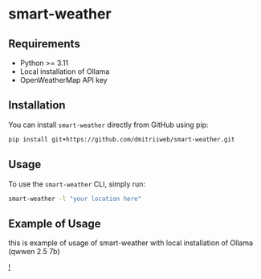 # smart-weather

## Requirements

- Python >= 3.11
- Local installation of Ollama
- OpenWeatherMap API key

## Installation

You can install `smart-weather` directly from GitHub using pip:

```sh
pip install git+https://github.com/dmitriiweb/smart-weather.git
```

## Usage

To use the `smart-weather` CLI, simply run:

```sh
smart-weather -l "your location here"
```


## Example of Usage

this is example of usage of smart-weather with local installation of Ollama (qwwen 2.5 7b)

[!](https://github.com/dmitriiweb/smart-weather/blob/main/smart-weather.png?raw=true)
